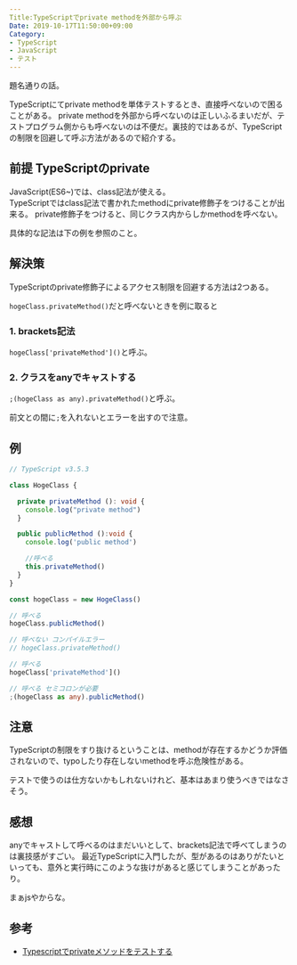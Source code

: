 ```yaml
---
Title:TypeScriptでprivate methodを外部から呼ぶ
Date: 2019-10-17T11:50:00+09:00
Category:
- TypeScript
- JavaScript
- テスト
---
```


題名通りの話。

TypeScriptにてprivate methodを単体テストするとき、直接呼べないので困ることがある。
private methodを外部から呼べないのは正しいふるまいだが、テストプログラム側からも呼べないのは不便だ。裏技的ではあるが、TypeScriptの制限を回避して呼ぶ方法があるので紹介する。

## 前提 TypeScriptのprivate

JavaScript(ES6~)では、class記法が使える。  
TypeScriptではclass記法で書かれたmethodにprivate修飾子をつけることが出来る。
private修飾子をつけると、同じクラス内からしかmethodを呼べない。

具体的な記法は下の例を参照のこと。

## 解決策

TypeScriptのprivate修飾子によるアクセス制限を回避する方法は2つある。  

`hogeClass.privateMethod()`だと呼べないときを例に取ると

### 1. brackets記法

`hogeClass['privateMethod']()`と呼ぶ。

### 2. クラスをanyでキャストする

`;(hogeClass as any).privateMethod()`と呼ぶ。

前文との間に`;`を入れないとエラーを出すので注意。

## 例

```ts
// TypeScript v3.5.3

class HogeClass {

  private privateMethod (): void {
    console.log("private method")
  }

  public publicMethod ():void {
    console.log('public method')

    //呼べる
    this.privateMethod()
  }
}

const hogeClass = new HogeClass()

// 呼べる
hogeClass.publicMethod()

// 呼べない コンパイルエラー
// hogeClass.privateMethod()

// 呼べる
hogeClass['privateMethod']()

// 呼べる セミコロンが必要
;(hogeClass as any).publicMethod()
```

## 注意

TypeScriptの制限をすり抜けるということは、methodが存在するかどうか評価されないので、typoしたり存在しないmethodを呼ぶ危険性がある。

テストで使うのは仕方ないかもしれないけれど、基本はあまり使うべきではなさそう。

## 感想

anyでキャストして呼べるのはまだいいとして、brackets記法で呼べてしまうのは裏技感がすごい。
最近TypeScriptに入門したが、型があるのはありがたいといっても、意外と実行時にこのような抜けがあると感じてしまうことがあったり。

まぁjsやからな。

## 参考

- [Typescriptでprivateメソッドをテストする](qiita.com/hitochan777/items/f68e77f13becd24e2691)
